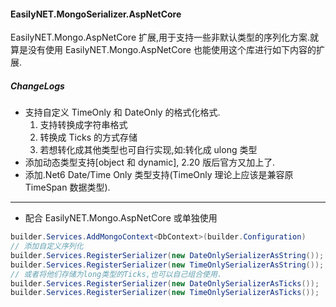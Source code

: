 #### EasilyNET.MongoSerializer.AspNetCore

EasilyNET.Mongo.AspNetCore 扩展,用于支持一些非默认类型的序列化方案.就算是没有使用 EasilyNET.Mongo.AspNetCore
也能使用这个库进行如下内容的扩展.

##### ChangeLogs

- 支持自定义 TimeOnly 和 DateOnly 的格式化格式.
  1. 支持转换成字符串格式
  2. 转换成 Ticks 的方式存储
  3. 若想转化成其他类型也可自行实现,如:转化成 ulong 类型
- 添加动态类型支持[object 和 dynamic], 2.20 版后官方又加上了.
- 添加.Net6 Date/Time Only 类型支持(TimeOnly 理论上应该是兼容原 TimeSpan 数据类型).

---

- 配合 EasilyNET.Mongo.AspNetCore 或单独使用

```csharp
builder.Services.AddMongoContext<DbContext>(builder.Configuration)
// 添加自定义序列化
builder.Services.RegisterSerializer(new DateOnlySerializerAsString());
builder.Services.RegisterSerializer(new TimeOnlySerializerAsString());
// 或者将他们存储为long类型的Ticks,也可以自己组合使用.
builder.Services.RegisterSerializer(new DateOnlySerializerAsTicks());
builder.Services.RegisterSerializer(new TimeOnlySerializerAsTicks());
```
